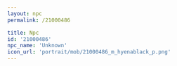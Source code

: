 ```yaml
---
layout: npc
permalink: /21000486

title: Npc
id: '21000486'
npc_name: 'Unknown'
icon_url: 'portrait/mob/21000486_m_hyenablack_p.png'
---
```

